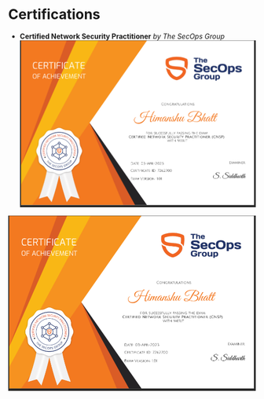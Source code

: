 # Certifications


- **Certified Network Security Practitioner** *by The SecOps Group*
![CNSP Cert](assets/images/CNSP_SecOPS.png)

<img src="assets/images/CNSP_SecOPS.png">